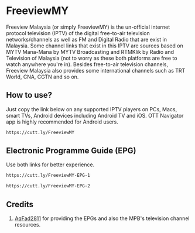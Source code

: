 # FreeviewMY

Freeview Malaysia (or simply FreeviewMY) is the un-official internet protocol television (IPTV)
of the digital free-to-air television networks/channels as well as FM and Digital Radio
that are exist in Malaysia. Some channel links that exist in this IPTV are sources based on MYTV Mana-Mana by MYTV Broadcasting
and RTMKlik by Radio and Television of Malaysia (not to worry as these both platforms are free to watch anywhere you're in).
Besides free-to-air television channels, Freeview Malaysia also provides some international channels such as TRT World, CNA, CGTN and so on.

## How to use?

Just copy the link below on any supported IPTV players on PCs, Macs, smart TVs, Android devices including Android TV and iOS.
OTT Navigator app is highly recommended for Android users.

```bash
https://cutt.ly/FreeviewMY
```

## Electronic Programme Guide (EPG)

Use both links for better experience.

```bash
https://cutt.ly/FreeviewMY-EPG-1
```
```bash
https://cutt.ly/FreeviewMY-EPG-2
```

## Credits

1. [AqFad2811](https://github.com/AqFad2811/) for providing the EPGs and also the MPB's television channel resources.
